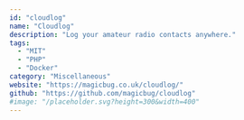 ```yaml
---
id: "cloudlog"
name: "Cloudlog"
description: "Log your amateur radio contacts anywhere."
tags:
  - "MIT"
  - "PHP"
  - "Docker"
category: "Miscellaneous"
website: "https://magicbug.co.uk/cloudlog/"
github: "https://github.com/magicbug/cloudlog"
#image: "/placeholder.svg?height=300&width=400"
---
```


